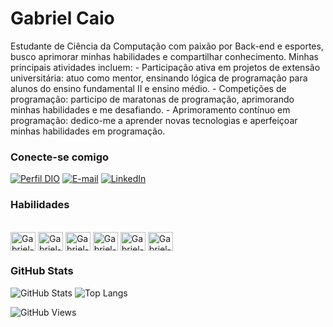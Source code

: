 # Gabriel Caio

Estudante de Ciência da Computação com paixão por Back-end e esportes, busco aprimorar minhas habilidades e compartilhar conhecimento. Minhas principais atividades incluem: - Participação ativa em projetos de extensão universitária: atuo como mentor, ensinando lógica de programação para alunos do ensino fundamental II e ensino médio. - Competições de programação: participo de maratonas de programação, aprimorando minhas habilidades e me desafiando. - Aprimoramento contínuo em programação: dedico-me a aprender novas tecnologias e aperfeiçoar minhas habilidades em programação.

### Conecte-se comigo

[![Perfil DIO](https://img.shields.io/badge/-Meu%20Perfil%20na%20DIO-30A3DC?style=for-the-badge)](https://web.dio.me/users/gabrielcaio848)
[![E-mail](https://img.shields.io/badge/-Email-000?style=for-the-badge&logo=microsoft-outlook&logoColor=E94D5F)](mailto:gabrielcaio848@gmail.com)
[![LinkedIn](https://img.shields.io/badge/-LinkedIn-000?style=for-the-badge&logo=linkedin&logoColor=30A3DC)](https://www.linkedin.com/in/gabriel-caio-8695442b1/)

### Habilidades

<div style="display: inline_block"><br>
    <img align="center" alt="Gabriel-Java" height="30" width="40" src="https://cdn.jsdelivr.net/gh/devicons/devicon@latest/icons/java/java-original.svg">
    <img align="center" alt="Gabriel-Spring" height="30" width="40" src="https://cdn.jsdelivr.net/gh/devicons/devicon@latest/icons/spring/spring-original.svg">
    <img align="center" alt="Gabriel-postgresql" height="30" width="40" src="https://cdn.jsdelivr.net/gh/devicons/devicon@latest/icons/postgresql/postgresql-original-wordmark.svg">
    <img align="center" alt="Gabriel-mysql" height="30" width="40" src="https://cdn.jsdelivr.net/gh/devicons/devicon@latest/icons/mysql/mysql-original-wordmark.svg" >
    <img align="center" alt="Gabriel-git" height="30" width="40" src="https://cdn.jsdelivr.net/gh/devicons/devicon@latest/icons/git/git-original-wordmark.svg" />
    <img align="center" alt="Gabriel-github" height="30" width="40" src="https://cdn.jsdelivr.net/gh/devicons/devicon@latest/icons/github/github-original-wordmark.svg" />
</div>

### GitHub Stats

![GitHub Stats](https://github-readme-stats.vercel.app/api?username=gabrielcaio11&theme=transparent&bg_color=000&border_color=30A3DC&show_icons=true&icon_color=30A3DC&title_color=E94D5F&text_color=FFF)
![Top Langs](https://github-readme-stats-git-masterrstaa-rickstaa.vercel.app/api/top-langs/?username=gabrielcaio11&layout=compact&bg_color=000&border_color=30A3DC&title_color=E94D5F&text_color=FFF)

![GitHub Views](https://komarev.com/ghpvc/?username=gabrielcaio11&label=Visualizações&color=brightgreen)


